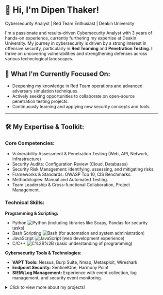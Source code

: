# 👋 Hi, I'm Dipen Thaker!

Cybersecurity Analyst | Red Team Enthusiast | Deakin University

I'm a passionate and results-driven Cybersecurity Analyst with 3 years of hands-on experience, currently furthering my expertise at Deakin University. My journey in cybersecurity is driven by a strong interest in offensive security, particularly in **Red Teaming** and **Penetration Testing**. I thrive on uncovering vulnerabilities and strengthening defenses across various technological landscapes.

## 🚀 What I'm Currently Focused On:
* Deepening my knowledge in Red Team operations and advanced adversary simulation techniques.
* Actively seeking opportunities to collaborate on open-source penetration testing projects.
* Continuously learning and applying new security concepts and tools.

---

## 🛠️ My Expertise & Toolkit:

### Core Competencies:
* Vulnerability Assessment & Penetration Testing (Web, API, Network, Infrastructure)
* Security Audits: Configuration Review (Cloud, Databases)
* Security Risk Management: Identifying, assessing, and mitigating risks.
* Frameworks & Standards: OWASP Top 10, CIS Benchmarks.
* Methodologies: Manual and Automated Testing.
* Team Leadership & Cross-functional Collaboration, Project Management.

### Technical Skills:
**Programming & Scripting:**
* Python ![Python](https://img.shields.io/badge/Python-3776AB?style=for-the-badge&logo=python&logoColor=white) (including libraries like Scapy, Pandas for security tasks)
* Bash Scripting ![Bash](https://img.shields.io/badge/Bash-4EAA25?style=for-the-badge&logo=gnu-bash&logoColor=white) (for automation and system administration)
* JavaScript ![JavaScript](https://img.shields.io/badge/JavaScript-F7DF1E?style=for-the-badge&logo=javascript&logoColor=black) (web development experience)
* C/C++ ![C%2B%2B](https://img.shields.io/badge/C%2B%2B-00599C?style=for-the-badge&logo=c%2B%2B&logoColor=white) (basic understanding of programming)

**Cybersecurity Tools & Technologies:**
* **VAPT Tools:** Nessus, Burp Suite, Nmap, Metasploit, Wireshark
* **Endpoint Security:** SentinelOne, Harmony Point
* **SIEM/Log Management:** Experience with event collection, log management, and security event monitoring.

<details>
  <summary>Click to view more about my projects!</summary>
  
---

## 📊 My GitHub Stats:
![Dipen's GitHub Stats](https://github-readme-stats.vercel.app/api?username=gitdipen&show_icons=true&theme=dark)
![Top Languages](https://github-readme-stats.vercel.app/api/top-langs/?username=gitdipen&layout=compact&theme=dark)

---

## 🔗 Connect With Me:
* **LinkedIn:** [https://www.linkedin.com/in/dipenthaker/](https://www.linkedin.com/in/dipenthaker/)
* **GitHub:** Feel free to explore my repositories for various projects and contributions.

---
